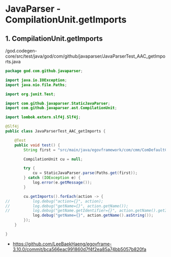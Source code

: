 # JavaParser - CompilationUnit.getImports

## 1. CompilationUnit.getImports

/god.codegen-core/src/test/java/god/com/github/javaparser/JavaParserTest_AAC_getImports.java

```java
package god.com.github.javaparser;

import java.io.IOException;
import java.nio.file.Paths;

import org.junit.Test;

import com.github.javaparser.StaticJavaParser;
import com.github.javaparser.ast.CompilationUnit;

import lombok.extern.slf4j.Slf4j;

@Slf4j
public class JavaParserTest_AAC_getImports {

	@Test
	public void test() {
		String first = "src/main/java/egovframework/com/cmm/ComDefaultCodeVO.java";

		CompilationUnit cu = null;

		try {
			cu = StaticJavaParser.parse(Paths.get(first));
		} catch (IOException e) {
			log.error(e.getMessage());
		}

		cu.getImports().forEach(action -> {
//			log.debug("action={}", action);
//			log.debug("getName={}", action.getName());
//			log.debug("getName.getIdentifier={}", action.getName().getIdentifier());
			log.debug("getName={}", action.getName().asString());
		});
	}

}
```

- https://github.com/LeeBaekHaeng/egovframe-3.10.0/commit/bca566eac991860d7f4f2ea85a74bb5057b820fa
